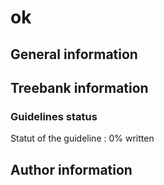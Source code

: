 # ok 
 ## General information 

 ## Treebank information 

### Guidelines status

Statut of the guideline : 0% written 

## Author information 


